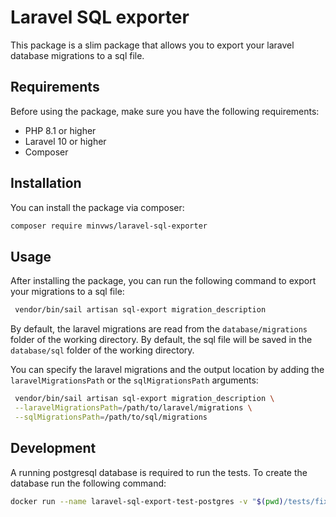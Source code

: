 # Laravel SQL exporter
This package is a slim package that allows you to export your laravel database migrations to a sql file.

## Requirements
Before using the package, make sure you have the following requirements:
- PHP 8.1 or higher
- Laravel 10 or higher
- Composer

## Installation
You can install the package via composer:
```bash
composer require minvws/laravel-sql-exporter
```

## Usage
After installing the package, you can run the following command to export your migrations to a sql file:

```bash
 vendor/bin/sail artisan sql-export migration_description
```

By default, the laravel migrations are read from the `database/migrations` folder of the working directory.
By default, the sql file will be saved in the `database/sql` folder of the working directory.

You can specify the laravel migrations and the output location by adding 
the `laravelMigrationsPath` or the `sqlMigrationsPath` arguments:

```bash
 vendor/bin/sail artisan sql-export migration_description \
 --laravelMigrationsPath=/path/to/laravel/migrations \
 --sqlMigrationsPath=/path/to/sql/migrations
```

## Development
A running postgresql database is required to run the tests.
To create the database run the following command:
```bash
docker run --name laravel-sql-export-test-postgres -v "$(pwd)/tests/fixtures/init.sql:/docker-entrypoint-initdb.d/10-create-testing-database.sql" -e POSTGRES_PASSWORD=password -p 55322:5432 -d postgres || docker start laravel-sql-export-test-postgres ||  echo "Unable to start postgres container, it may already be running"
```
